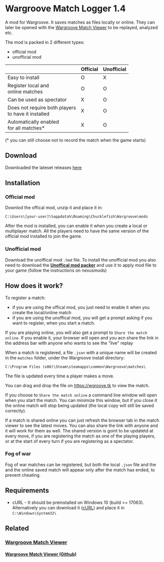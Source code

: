 # Wargroove Match Logger 1.4

A mod for Wargroove.
It saves matches as files locally or online. They can later be opened with the [Wargroove Match Viewer](https://wgroove.tk) to be replayed, analyzed etc.

The mod is packed in 2 different types:
- official mod
- unofficial mod

||Official|Unofficial|
|-|-|-|
|Easy to install|O|X
|Register local and<br>online matches|O|O
|Can be used as spectator|X|O
|Does not require both players<br>to have it installed|X|O
|Automatically enabled<br>for all matches*|X|O
(* you can still choose not to record the match when the game starts)


## Download
Downloaded the lateset releases [here](https://github.com/gp27/wargroove-match-logger/releases)

## Installation
### Official mod
Downlod the offical mod, unzip it and place it in:

`C:\Users\[your-user]\%appdata%\Roaming\Chucklefish\Wargroove\mods`

After the mod is installed, you can enable it when you create a local or multiplayer match. All the players need to have the same version of the official mod installed to join the game.

### Unofficial mod
Download the unoffical mod `.hmd` file.
To install the unofficial mod you also need to download the [**Unoffical mod packer**](https://www.nexusmods.com/wargroove/mods/1) and use it to apply mod file to your game (follow the instructions on nexusmods)

## How does it work?
To register a match:
- if you are using the offical mod, you just need to enable it when you create the local/online match
- if you are using the unoffical mod, you will get a prompt asking if you want to register, when you start a match.

If you are playing online, you will also get a prompt to `Share the match online`. If you enable it, your browser will open and you acn share the link in the address bar with anyone who wants to see the "live" replay

When a match is registered, a file `.json` with a unique name will be created in the `matches` folder, under the Wargroove install directory:

`C:\Program Files (x86)\Steam\steamapps\common\Wargroove\matches\`

The file is updated every time a player makes a move.

You can drag and drop the file on https://wgroove.tk to view the match.

If you choose to `Share the match online` a command line window will open when you start the match. You can minimize this window, but if you close it the online match will stop being updated (the local copy will still be saved correctly).

If a match is shared online you can just refresh the browser tab in the match viewer to see the latest moves. You can also share the link with anyone and it will work for them as well.
The shared version is goint to be updatetd at every move, if you are registering the match as one of the playing players, or at the start of every turn if you are registering as a spectator.

### Fog of war
Fog of war matches can be registered, but both the local `.json` file and the and the online saved match will appear only after the match has ended, to prevent cheating.

## Requirements
- cURL - It should be preinstalled on Windows 10 (build >= 17063). Alternatively you can download it ([cURL](https://curl.se/windows/)) and place it in `C:\Windows\System32\`

## Related
### [Wargroove Match Viewer](https://wgroove.tk)
#### [Wargroove Match Viewer (Github)](https://github.com/gp27/wargroove-match-viewer)
